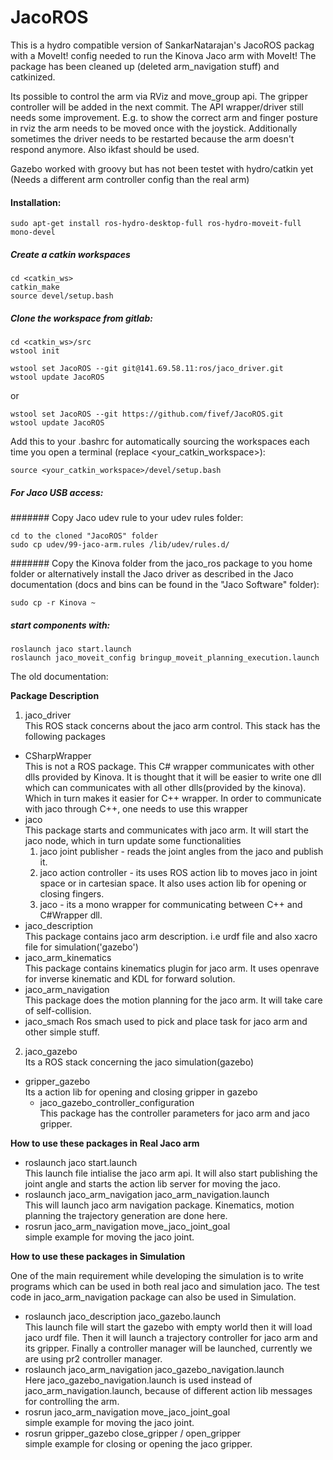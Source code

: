 JacoROS
=======

This is a hydro compatible version of SankarNatarajan's JacoROS packag with a MoveIt! config needed to run the Kinova Jaco arm with MoveIt! The package has been cleaned up (deleted arm_navigation stuff) and catkinized.

Its possible to control the arm via RViz and move_group api. The gripper controller will be added in the next commit. The API wrapper/driver still needs some improvement. E.g. to show the correct arm and finger posture in rviz the arm needs to be moved once with the joystick. Additionally sometimes the driver needs to be restarted because the arm doesn't respond anymore. Also ikfast should be used.

Gazebo worked with groovy but has not been testet with hydro/catkin yet (Needs a different arm controller config than the real arm) 

#### Installation:

```sudo apt-get install ros-hydro-desktop-full ros-hydro-moveit-full mono-devel```

##### Create a catkin workspaces
```
cd <catkin_ws>
catkin_make
source devel/setup.bash
```

##### Clone the workspace from gitlab:
```
cd <catkin_ws>/src
wstool init
```
```
wstool set JacoROS --git git@141.69.58.11:ros/jaco_driver.git
wstool update JacoROS
```
or

```
wstool set JacoROS --git https://github.com/fivef/JacoROS.git
wstool update JacoROS
```

Add this to your .bashrc for automatically sourcing the workspaces each time you open a terminal (replace <your_catkin_workspace>):

```
source <your_catkin_workspace>/devel/setup.bash
```

##### For Jaco USB access:

####### Copy Jaco udev rule to your udev rules folder:
```
cd to the cloned "JacoROS" folder
sudo cp udev/99-jaco-arm.rules /lib/udev/rules.d/
```
  
####### Copy the Kinova folder from the jaco_ros package to you home folder or alternatively install the Jaco driver as described in the Jaco documentation (docs and bins can be found in the "Jaco Software" folder):
```
sudo cp -r Kinova ~
```
 
##### start components with:

```
roslaunch jaco start.launch
roslaunch jaco_moveit_config bringup_moveit_planning_execution.launch
```





The old documentation:

**Package Description**

1. jaco_driver <br />
  This ROS stack concerns about the jaco arm control. This stack has the following packages<br />
  - CSharpWrapper <br />
  This is not a ROS package. This C# wrapper communicates with other dlls provided by Kinova. It is thought that it will be easier to write one dll which can communicates with all other  dlls(provided by the kinova). Which in turn makes it easier for C++ wrapper. In order to communicate with jaco through C++, one needs to use this wrapper 
  - jaco <br />
  This package starts and communicates with jaco arm. It will start the jaco node, which in turn update some functionalities
      1. jaco joint publisher - reads the joint angles from the jaco and publish it.
      2. jaco action controller - its uses ROS action lib to moves jaco in joint space or in cartesian space. It also uses action lib for opening or closing fingers.
      3. jaco      - its a mono wrapper for communicating between C++ and C\#Wrapper dll.
  - jaco\_description <br />
This package contains jaco arm description. i.e urdf file and also xacro file for simulation('gazebo')
  - jaco\_arm\_kinematics <br />
  This package contains kinematics plugin for jaco arm. It uses openrave for inverse kinematic and KDL for forward solution.
  - jaco\_arm\_navigation <br />
 This package does the  motion planning for the jaco arm. It will take care of self-collision.
  - jaco\_smach 
  Ros smach used to pick and place task for jaco arm and other simple stuff. 
  
2. jaco_gazebo <br />
Its a ROS stack concerning the jaco simulation(gazebo)
  - gripper\_gazebo <br />
  Its a action lib for opening and closing gripper in gazebo
	- jaco\_gazebo\_controller\_configuration <br />
  This package has the controller parameters for jaco arm and jaco gripper. 
  

**How to use these packages in Real Jaco arm**

- roslaunch jaco start.launch <br />
This launch file intialise the jaco arm api. It will also start publishing the joint angle and starts the action lib server for moving the jaco.
- roslaunch jaco\_arm\_navigation jaco\_arm\_navigation.launch <br />
This will launch jaco arm navigation package. Kinematics, motion planning the trajectory generation are done here.
- rosrun jaco\_arm\_navigation move\_jaco\_joint\_goal<br />
simple example for moving the jaco joint.

**How to use these packages in Simulation**

One of the main requirement while developing the simulation is to write programs which can be used in both real jaco and simulation jaco.
The test code in jaco\_arm\_navigation package can also be used in Simulation. 

- roslaunch jaco\_description jaco\_gazebo.launch<br />
This launch file will start the gazebo with empty world then it will load jaco urdf file. Then it will launch a trajectory controller for jaco arm and its gripper. Finally a controller manager will be launched, currently we are using pr2 controller manager.
- roslaunch jaco\_arm\_navigation jaco\_gazebo\_navigation.launch<br />
Here jaco\_gazebo\_navigation.launch is used instead of jaco\_arm\_navigation.launch, because of different action lib messages for controlling the arm.
- rosrun jaco\_arm\_navigation move\_jaco\_joint\_goal <br />
simple example for moving the jaco joint.
- rosrun gripper\_gazebo close\_gripper / open\_gripper <br />
simple example for closing or opening the jaco gripper.